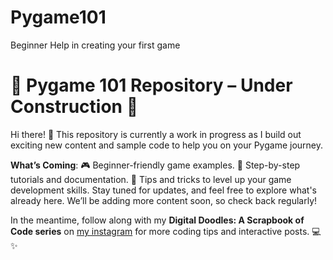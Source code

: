 # Pygame101
Beginner Help in creating your first game

# 🚧 Pygame 101 Repository – Under Construction 🚧

Hi there! 👋 This repository is currently a work in progress as I build out exciting new content and sample code to help you on your Pygame journey.

**What’s Coming**:
🎮 Beginner-friendly game examples.
📖 Step-by-step tutorials and documentation.
🚀 Tips and tricks to level up your game development skills.
Stay tuned for updates, and feel free to explore what's already here. We’ll be adding more content soon, so check back regularly!

In the meantime, follow along with my **Digital Doodles: A Scrapbook of Code series** on [my instagram](https://www.instagram.com/anwulicreates?utm_source=ig_web_button_share_sheet&igsh=ZDNlZDc0MzIxNw==) for more coding tips and interactive posts. 💻✨
